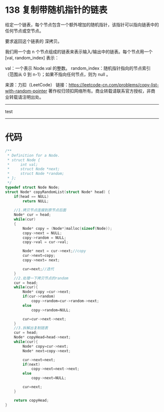 # 138  复制带随机指针的链表

给定一个链表，每个节点包含一个额外增加的随机指针，该指针可以指向链表中的任何节点或空节点。

要求返回这个链表的 深拷贝。 

我们用一个由 n 个节点组成的链表来表示输入/输出中的链表。每个节点用一个 [val, random_index] 表示：

val：一个表示 Node.val 的整数。
random_index：随机指针指向的节点索引（范围从 0 到 n-1）；如果不指向任何节点，则为  null 。

来源：力扣（LeetCode）
链接：https://leetcode-cn.com/problems/copy-list-with-random-pointer
著作权归领扣网络所有。商业转载请联系官方授权，非商业转载请注明出处。

***

test

***



# 代码



```c
/**
 * Definition for a Node.
 * struct Node {
 *     int val;
 *     struct Node *next;
 *     struct Node *random;
 * };
 */
typedef struct Node Node;
struct Node* copyRandomList(struct Node* head) {
	if(head == NULL)
        return NULL;
    
    //1.拷贝节点连接到原节点后面
    Node* cur = head;
    while(cur)
    {
        Node* copy = (Node*)malloc(sizeof(Node));
        copy->next = NULL;
        copy->random = NULL;
        copy->val = cur->val;

        Node* next = cur->next;//copy
        cur->next=copy;
        copy->next= next;

        cur=next;//迭代
    }
    //2.处理一下拷贝节点的random
    cur = head;
    while(cur){
        Node* copy =cur->next;
        if(cur->random)
            copy->random=cur->random->next;
        else
            copy->random=NULL;

        cur=cur->next->next;
    }
    //3.拆解出复制链表
    cur = head;
    Node* copyHead=head->next;
    while(cur){
        Node* copy=cur->next;
        Node* next=copy->next;

        cur->next=next;
        if(next)
            copy->next=next->next;
        else    
            copy->next=NULL;

        cur=next;
    }

    return copyHead;
}
```

